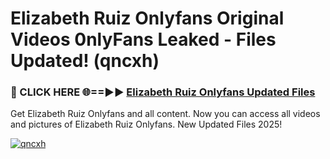 # Elizabeth Ruiz Onlyfans Original Videos 0nlyFans Leaked - Files Updated! (qncxh)

<h3>🔴 CLICK HERE 🌐==►► <a href="https://tinyurl.com/ehrbuxhb" rel="nofollow">Elizabeth Ruiz Onlyfans Updated Files</a></h3>

Get Elizabeth Ruiz Onlyfans and all content. Now you can access all videos and pictures of Elizabeth Ruiz Onlyfans. New Updated Files 2025!

[![qncxh](https://i.imgur.com/lVYEuWS.gif)](https://tinyurl.com/ehrbuxhb)
